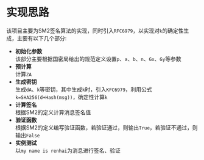 实现思路
===
该项目主要为SM2签名算法的实现，同时引入`RFC6979`，以实现对`k`的确定性生成，主要有以下几个部分:
 * **初始化参数**  
 该部分主要根据国密局给出的规范定义设置`p`、`a`、`b`、`n`、`Gx`、`Gy`等参数
 * **预计算**  
 计算`ZA`
 * **生成密钥**  
 生成`dA`、`k`等密钥，其中生成`k`时，引入`KFC6979`，利用公式`k=SHA256(d+Hash(msg))`，确定性计算`k`
 * **计算签名**  
 根据SM2的定义计算消息签名值
 * **验证函数**  
 根据SM2的定义编写验证函数，若验证通过，则输出`True`，若验证不通过，则输出`False`
 * **实例测试**  
 以`my name is renhai`为消息进行签名、验证
 
 
